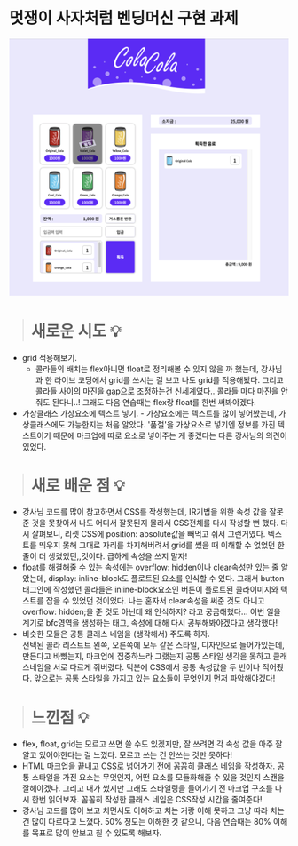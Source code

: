 # 멋쟁이 사자처럼 벤딩머신 구현 과제

<img src="./src/img/vending-machine.png">

<br/>

> # 새로운 시도 💡

- grid 적용해보기.
  - 콜라들의 배치는 flex아니면 float로 정리해볼 수 있지 않을 까 했는데, 강사님과 한 라이브 코딩에서 grid를 쓰시는 걸 보고 나도 grid를 적용해봤다. 그리고 콜라들 사이의 마진을 gap으로 조정하는건 신세계였다.. 콜라들 마다 마진을 안줘도 된다니..! 그래도 다음 연습때는 flex랑 float를 한번 써봐야겠다.
- 가상클래스 가상요소에 텍스트 넣기. - 가상요소에는 텍스트를 많이 넣어봤는데, 가상클래스에도 가능한지는 처음 알았다. '품절'을 가상요소로 넣기엔 정보를 가진 텍스트이기 때문에 마크업에 따로 요소로 넣어주는 게 좋겠다는 다른 강사님의 의견이 있었다.

> # 새로 배운 점 💡

- 강사님 코드를 많이 참고하면서 CSS를 작성했는데, IR기법을 위한 속성 값을 잘못 준 것을 못찾아서 나도 어디서 잘못된지 몰라서 CSS전체를 다시 작성할 뻔 했다. 다시 살펴보니, 리셋 CSS에 position: absolute값을 빼먹고 줘서 그런거였다. 텍스트를 띄우지 못해 그대로 자리를 차지해버려서 grid를 썼을 때 이해할 수 없었던 한 줄이 더 생겼었던,,것이다. 급하게 속성을 쓰지 말자!
- float를 해결해줄 수 있는 속성에는 overflow: hidden이나 clear속성만 있는 줄 알았는데, display: inline-block도 플로트된 요소를 인식할 수 있다. 그래서 button 태그안에 작성했던 콜라들은 inline-block요소인 버튼이 플로트된 콜라이미지와 텍스트를 잡을 수 있었던 것이었다. 나는 혼자서 clear속성을 써준 것도 아니고 overflow: hidden;을 준 것도 아닌데 왜 인식하지? 라고 궁금해했다... 이번 일을 계기로 bfc영역을 생성하는 태그, 속성에 대해 다시 공부해봐야겠다고 생각했다!
- 비슷한 모듈은 공통 클래스 네임을 (생각해서) 주도록 하자. <br/> 선택된 콜라 리스트트 왼쪽, 오른쪽에 모두 같은 스타일, 디자인으로 들어가있는데, 만든다고 바빴는지, 마크업에 집중하느라 그랬는지 공통 스타일 생각을 못하고 클래스네임을 서로 다르게 줘버렸다. 덕분에 CSS에서 공통 속성값을 두 번이나 적어줬다. 앞으로는 공통 스타일을 가지고 있는 요소들이 무엇인지 먼저 파악해야겠다!

> # 느낀점 💡

- flex, float, grid는 모르고 쓰면 쓸 수도 있겠지만, 잘 쓰려면 각 속성 값을 아주 잘 알고 있어야한다는 걸 느꼈다. 모르고 쓰는 건 안쓰는 것만 못하다!
- HTML 마크업을 끝내고 CSS로 넘어가기 전에 꼼꼼히 클래스 네임을 작성하자. 공통 스타일을 가진 요소는 무엇인지, 어떤 요소를 모듈화해줄 수 있을 것인지 스캔을 잘해야겠다. 그리고 내가 썼지만 그래도 스타일링을 들어가기 전 마크업 구조를 다시 한번 읽어보자. 꼼꼼히 작성한 클래스 네임은 CSS작성 시간을 줄여준다!
- 강사님 코드를 많이 보고 치면서도 이해하고 치는 거랑 이해 못하고 그냥 따라 치는 건 많이 다르다고 느꼈다. 50% 정도는 이해한 것 같으니, 다음 연습때는 80% 이해를 목표로 많이 안보고 칠 수 있도록 해보자.
